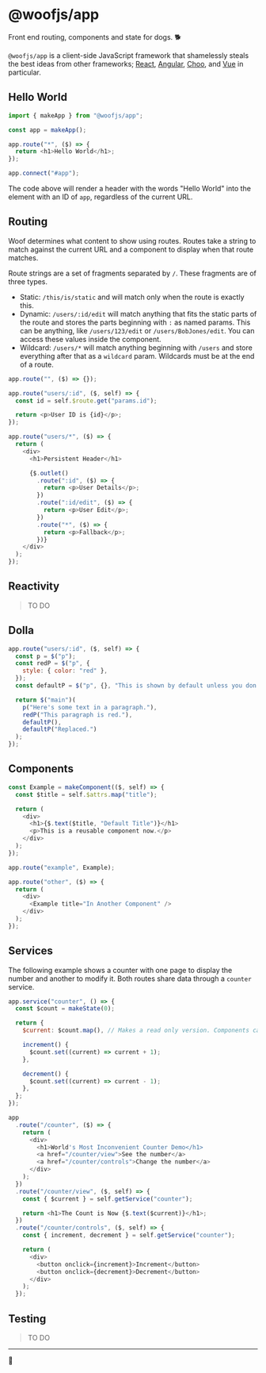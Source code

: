 # @woofjs/app

Front end routing, components and state for dogs. 🐕

`@woofjs/app` is a client-side JavaScript framework that shamelessly steals the best ideas from other frameworks; [React](https://reactjs.org/docs/introducing-jsx.html), [Angular](https://angular.io/guide/architecture-services), [Choo](https://github.com/choojs/choo#routing), and [Vue](https://vuejs.org/v2/guide/class-and-style.html) in particular.

## Hello World

```js
import { makeApp } from "@woofjs/app";

const app = makeApp();

app.route("*", ($) => {
  return <h1>Hello World</h1>;
});

app.connect("#app");
```

The code above will render a header with the words "Hello World" into the element with an ID of `app`, regardless of the current URL.

## Routing

Woof determines what content to show using routes. Routes take a string to match against the current URL and a component to display when that route matches.

Route strings are a set of fragments separated by `/`. These fragments are of three types.

- Static: `/this/is/static` and will match only when the route is exactly this.
- Dynamic: `/users/:id/edit` will match anything that fits the static parts of the route and stores the parts beginning with `:` as named params. This can be anything, like `/users/123/edit` or `/users/BobJones/edit`. You can access these values inside the component.
- Wildcard: `/users/*` will match anything beginning with `/users` and store everything after that as a `wildcard` param. Wildcards must be at the end of a route.

```js
app.route("", ($) => {});
```

```js
app.route("users/:id", ($, self) => {
  const id = self.$route.get("params.id");

  return <p>User ID is {id}</p>;
});
```

```js
app.route("users/*", ($) => {
  return (
    <div>
      <h1>Persistent Header</h1>

      {$.outlet()
        .route(":id", ($) => {
          return <p>User Details</p>;
        })
        .route(":id/edit", ($) => {
          return <p>User Edit</p>;
        })
        .route("*", ($) => {
          return <p>Fallback</p>;
        })}
    </div>
  );
});
```

## Reactivity

> TO DO

## Dolla

```js
app.route("users/:id", ($, self) => {
  const p = $("p");
  const redP = $("p", {
    style: { color: "red" },
  });
  const defaultP = $("p", {}, "This is shown by default unless you don't pass other children.");

  return $("main")(
    p("Here's some text in a paragraph."),
    redP("This paragraph is red."),
    defaultP(),
    defaultP("Replaced.")
  );
});
```

## Components

```js
const Example = makeComponent(($, self) => {
  const $title = self.$attrs.map("title");

  return (
    <div>
      <h1>{$.text($title, "Default Title")}</h1>
      <p>This is a reusable component now.</p>
    </div>
  );
});

app.route("example", Example);

app.route("other", ($) => {
  return (
    <div>
      <Example title="In Another Component" />
    </div>
  );
});
```

## Services

The following example shows a counter with one page to display the number and another to modify it. Both routes share data through a `counter` service.

```js
app.service("counter", () => {
  const $count = makeState(0);

  return {
    $current: $count.map(), // Makes a read only version. Components can only change this through the methods.

    increment() {
      $count.set((current) => current + 1);
    },

    decrement() {
      $count.set((current) => current - 1);
    },
  };
});

app
  .route("/counter", ($) => {
    return (
      <div>
        <h1>World's Most Inconvenient Counter Demo</h1>
        <a href="/counter/view">See the number</a>
        <a href="/counter/controls">Change the number</a>
      </div>
    );
  })
  .route("/counter/view", ($, self) => {
    const { $current } = self.getService("counter");

    return <h1>The Count is Now {$.text($current)}</h1>;
  })
  .route("/counter/controls", ($, self) => {
    const { increment, decrement } = self.getService("counter");

    return (
      <div>
        <button onclick={increment}>Increment</button>
        <button onclick={decrement}>Decrement</button>
      </div>
    );
  });
```

## Testing

> TO DO

---

🦆
